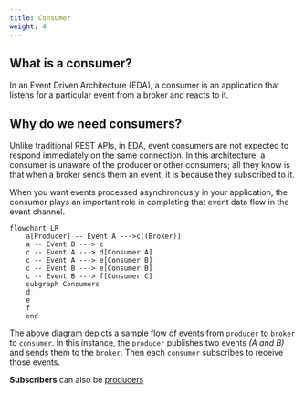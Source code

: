 ```yaml
---
title: Consumer
weight: 4
---
```


## What is a consumer?
In an Event Driven Architecture (EDA), a consumer is an application that listens for a particular event from a broker and reacts to it.

## Why do we need consumers?
Unlike traditional REST APIs, in EDA, event consumers are not expected to respond immediately on the same connection. In this architecture, a consumer is unaware of the producer or other consumers; all they know is that when a broker sends them an event, it is because they subscribed to it.

When you want events processed asynchronously in your application, the consumer plays an important role in completing that event data flow in the event channel.

```mermaid
flowchart LR
    a[Producer] -- Event A --->c[(Broker)]
    a -- Event B ---> c
    c -- Event A ---> d[Consumer A]
    c -- Event A ---> e[Consumer B]
    c -- Event B ---> e[Consumer B]
    c -- Event B ---> f[Consumer C]
    subgraph Consumers
    d
    e
    f
    end
```
The above diagram depicts a sample flow of events from `producer` to `broker` to `consumer`. In this instance, the `producer` publishes two events _(A and B)_ and sends them to the `broker`. Then each `consumer` subscribes to receive those events.

<Remember>
<b>Subscribers</b> can also be <a href="https://www.asyncapi.com/docs/concepts/producer">producers</a>
</Remember>
